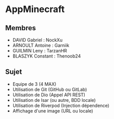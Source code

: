 # AppMinecraft

## Membres

- DAVID Gabriel     : NockXu
- ARNOULT Antoine   : Garniik
- GUILMIN Leny      : TarzanHR
- BLASZYK Constant  : Thenoob24

## Sujet

- Equipe de 3 (4 MAX)
- Utilisation de Git (GitHub ou GitLab)
- Utilisation de Dio (Appel API REST)
- Utilisation de Isar (ou autre, BDD locale)
- Utilisation de Riverpod (Injection dépendence)
- Affichage d'une image (URL ou locale)
